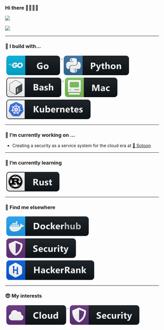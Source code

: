 ### Hi there 🎉🎈🎉🎈
![](https://komarev.com/ghpvc/?username=abzcoding)

<p align="left">
  <img src=https://github-readme-stats.vercel.app/api?username=abzcoding&show_icons=true&theme=tokyonight&count_private=true />
</p>

---
### 🚧 I build with...

<p>
  <a href="https://golang.org/">
    <img src="https://raw.githubusercontent.com/MikeCodesDotNET/ColoredBadges/master/svg/dev/languages/go.svg" alt="GoLang" style="vertical-align:top; margin:4px">
  </a>

  <a href="https://www.python.org/">
    <img src="https://raw.githubusercontent.com/MikeCodesDotNET/ColoredBadges/master/svg/dev/languages/python.svg" alt="Python" style="vertical-align:top; margin:4px">
  </a>

  <a href="https://github.com/ChristianChiarulli/LunarVim">
    <img src="https://raw.githubusercontent.com/MikeCodesDotNET/ColoredBadges/master/svg/dev/tools/bash.svg" alt="Neovim" style="vertical-align:top; margin:4px">
  </a>
 
  <a href="https://www.apple.com/macbook-pro-16/">
    <img src="https://raw.githubusercontent.com/MikeCodesDotNET/ColoredBadges/master/svg/devices/mac.svg" alt="MacBook Pro" style="vertical-align:top; margin:4px">
  </a>

  <a href="https://kubernetes.io/">
    <img src="https://raw.githubusercontent.com/MikeCodesDotNET/ColoredBadges/master/svg/dev/services/kubernetes.svg" alt="Kubernetes" style="vertical-align:top; margin:4px">
  </a>
</p>

---
### 🔭 I’m currently working on ...
 - Creating a security as a service system for the cloud era at <a href="https://github.com/sotoon"> 🏢 Sotoon</a> 


---
### 🌱 I’m currently learning
<p>
  <a href="https://www.rust-lang.org/">
    <img src="https://raw.githubusercontent.com/MikeCodesDotNET/ColoredBadges/master/svg/dev/languages/rust.svg" alt="Rust" style="vertical-align:top; margin:4px">
  </a>
</p>

---
### 📢 Find me elsewhere
<p>
  <a href="https://hub.docker.com/u/abzcoding">
    <img src="https://raw.githubusercontent.com/MikeCodesDotNET/ColoredBadges/master/svg/dev/services/dockerhub.svg" alt="DockerHub" style="vertical-align:top; margin:4px">
  </a>
    <a href="https://www.pentesterlab.com/profile/abzcoding">
    <img src="https://raw.githubusercontent.com/MikeCodesDotNET/ColoredBadges/master/svg/dev/misc/security.svg" alt="PentesterLab" style="vertical-align:top; margin:4px">
  </a>
  <a href="https://www.hackerrank.com/profile/abouzar_parvan">
    <img src="https://raw.githubusercontent.com/MikeCodesDotNET/ColoredBadges/master/svg/dev/services/hackerrank.svg" alt="HackerRank" style="vertical-align:top; margin:4px">
  </a>
</p>

---
### 😎 My interests 
<a href="#">
    <img src="https://raw.githubusercontent.com/MikeCodesDotNET/ColoredBadges/master/svg/dev/misc/cloud.svg" alt="Cloud" style="vertical-align:top; margin:4px">
  </a>
  <a href="#">
    <img src="https://raw.githubusercontent.com/MikeCodesDotNET/ColoredBadges/master/svg/dev/misc/security.svg" alt="Security" style="vertical-align:top; margin:4px">
  </a>
